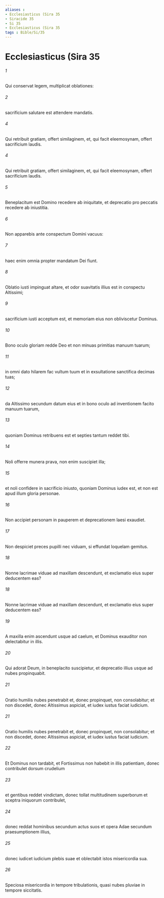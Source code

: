 ```yaml
---
aliases : 
- Ecclesiasticus (Sira 35
- Siracide 35
- Si 35
- Ecclesiasticus (Sira 35
tags : Bible/Si/35
---
```


# Ecclesiasticus (Sira 35

###### 1
Qui conservat legem, multiplicat oblationes:
###### 2
sacrificium salutare est attendere mandatis. 
###### 4
Qui retribuit gratiam, offert similaginem, et, qui facit eleemosynam, offert sacrificium laudis.
###### 4
Qui retribuit gratiam, offert similaginem, et, qui facit eleemosynam, offert sacrificium laudis.
###### 5
Beneplacitum est Domino recedere ab iniquitate, et deprecatio pro peccatis recedere ab iniustitia.
###### 6
Non apparebis ante conspectum Domini vacuus:
###### 7
haec enim omnia propter mandatum Dei fiunt.
###### 8
Oblatio iusti impinguat altare, et odor suavitatis illius est in conspectu Altissimi;
###### 9
sacrificium iusti acceptum est, et memoriam eius non obliviscetur Dominus.
###### 10
Bono oculo gloriam redde Deo et non minuas primitias manuum tuarum;
###### 11
in omni dato hilarem fac vultum tuum et in exsultatione sanctifica decimas tuas;
###### 12
da Altissimo secundum datum eius et in bono oculo ad inventionem facito manuum tuarum,
###### 13
quoniam Dominus retribuens est et septies tantum reddet tibi.
###### 14
Noli offerre munera prava, non enim suscipiet illa;
###### 15
et noli confidere in sacrificio iniusto, quoniam Dominus iudex est, et non est apud illum gloria personae.
###### 16
Non accipiet personam in pauperem et deprecationem laesi exaudiet.
###### 17
Non despiciet preces pupilli nec viduam, si effundat loquelam gemitus.
###### 18
Nonne lacrimae viduae ad maxillam descendunt, et exclamatio eius super deducentem eas?
###### 18
Nonne lacrimae viduae ad maxillam descendunt, et exclamatio eius super deducentem eas?
###### 19
A maxilla enim ascendunt usque ad caelum, et Dominus exauditor non delectabitur in illis.
###### 20
Qui adorat Deum, in beneplacito suscipietur, et deprecatio illius usque ad nubes propinquabit.
###### 21
Oratio humilis nubes penetrabit et, donec propinquet, non consolabitur; et non discedet, donec Altissimus aspiciat, et iudex iustus faciat iudicium.
###### 21
Oratio humilis nubes penetrabit et, donec propinquet, non consolabitur; et non discedet, donec Altissimus aspiciat, et iudex iustus faciat iudicium.
###### 22
Et Dominus non tardabit, et Fortissimus non habebit in illis patientiam, donec contribulet dorsum crudelium
###### 23
et gentibus reddet vindictam, donec tollat multitudinem superborum et sceptra iniquorum contribulet,
###### 24
donec reddat hominibus secundum actus suos et opera Adae secundum praesumptionem illius,
###### 25
donec iudicet iudicium plebis suae et oblectabit istos misericordia sua.
###### 26
Speciosa misericordia in tempore tribulationis, quasi nubes pluviae in tempore siccitatis.
